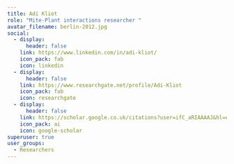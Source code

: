 ```yaml
---
title: Adi Kliot
role: "Mite-Plant interactions researcher "
avatar_filename: berlin-2012.jpg
social:
  - display:
      header: false
    link: https://www.linkedin.com/in/adi-kliot/
    icon_pack: fab
    icon: linkedin
  - display:
      header: false
    link: https://www.researchgate.net/profile/Adi-Kliot
    icon_pack: fab
    icon: researchgate
  - display:
      header: false
    link: https://scholar.google.co.uk/citations?user=ifC_aRIAAAAJ&hl=en&oi=ao
    icon_pack: ai
    icon: google-scholar
superuser: true
user_groups:
  - Researchers
---
```

